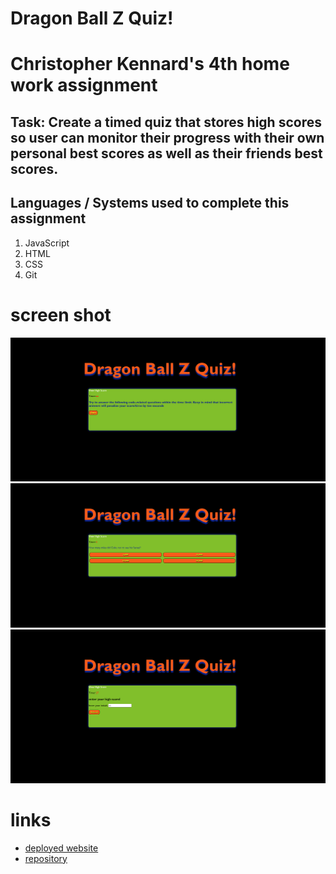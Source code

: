# Dragon Ball Z Quiz!

# Christopher Kennard's 4th home work assignment

## Task: Create a timed quiz that stores high scores so user can monitor their progress with their own personal best scores as well as their friends best scores.

## Languages / Systems used to complete this assignment

1. JavaScript
2. HTML
3. CSS
4. Git

# screen shot

![DBZ Quiz Screen Shot](./assets/screen_shot/intro.png)
![DBZ Quiz Question Screen Shot](./assets/screen_shot/timer.png)
![DBZ Quiz User's High Score Screen Shot](./assets/screen_shot/highscore.png)

# links

- [deployed website](https://chris79kennard.github.io/Code-Quiz/)
- [repository](https://github.com/chris79kennard/Code-Quiz)
